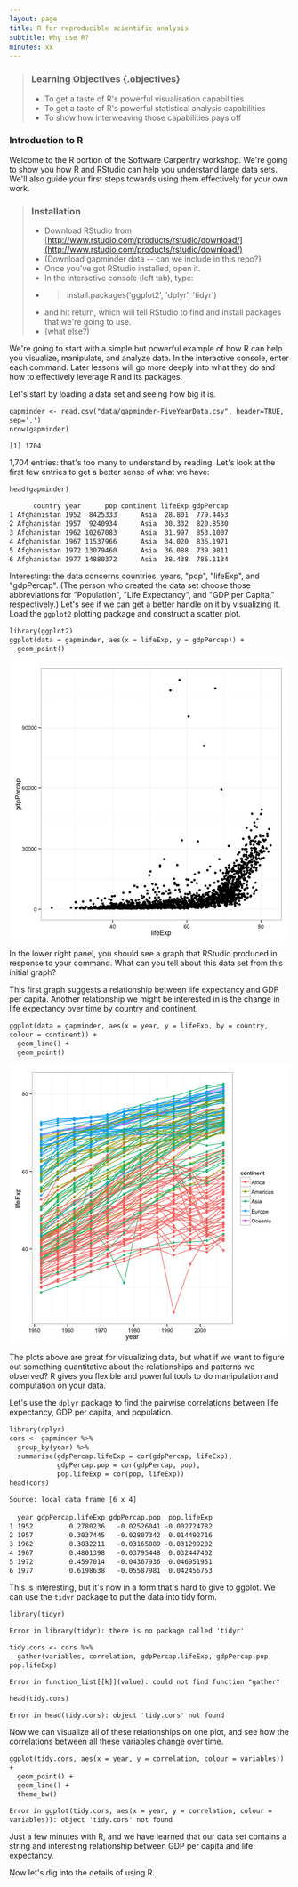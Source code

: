 ```yaml
---
layout: page
title: R for reproducible scientific analysis
subtitle: Why use R?
minutes: xx
---
```




> ### Learning Objectives {.objectives}
>
> * To get a taste of R's powerful visualisation capabilities
> * To get a taste of R's powerful statistical analysis capabilities
> * To show how interweaving those capabilities pays off
>

### Introduction to R

Welcome to the R portion of the Software Carpentry workshop. We're going to show you how R and RStudio can help you understand large data sets. We'll also guide your first steps towards using them effectively for your own work.

> ### Installation
> * Download RStudio from [http://www.rstudio.com/products/rstudio/download/](http://www.rstudio.com/products/rstudio/download/)
> * (Download gapminder data -- can we include in this repo?}
> * Once you've got RStudio installed, open it.
> * In the interactive console (left tab), type:
> * > install.packages('ggplot2', 'dplyr', 'tidyr')
> * and hit return, which will tell RStudio to find and install packages that we're going to use.
> * (what else?)

We're going to start with a simple but powerful example of how R can help you visualize, manipulate, and analyze data. In the interactive console, enter each command. Later lessons will go more deeply into what they do and how to effectively leverage R and its packages.

Let's start  by loading a data set and seeing how big it is.

~~~{.r}
gapminder <- read.csv("data/gapminder-FiveYearData.csv", header=TRUE, sep=',')
nrow(gapminder)
~~~



~~~{.output}
[1] 1704

~~~

1,704 entries: that's too many to understand by reading. Let's look at the first few entries to get a better sense of what we have:

~~~{.r}
head(gapminder)
~~~



~~~{.output}
      country year      pop continent lifeExp gdpPercap
1 Afghanistan 1952  8425333      Asia  28.801  779.4453
2 Afghanistan 1957  9240934      Asia  30.332  820.8530
3 Afghanistan 1962 10267083      Asia  31.997  853.1007
4 Afghanistan 1967 11537966      Asia  34.020  836.1971
5 Afghanistan 1972 13079460      Asia  36.088  739.9811
6 Afghanistan 1977 14880372      Asia  38.438  786.1134

~~~

Interesting: the data concerns countries, years, "pop", "lifeExp", and "gdpPercap". (The person who created the data set choose those abbreviations for "Population", "Life Expectancy", and "GDP per Capita," respectively.) Let's see if we can get a better handle on it by visualizing it. Load the `ggplot2` plotting package and construct a scatter plot.

~~~{.r}
library(ggplot2)
ggplot(data = gapminder, aes(x = lifeExp, y = gdpPercap)) +
  geom_point()
~~~

<img src="fig/lifeExp-gdpPercap-scatter-1.png" title="plot of chunk lifeExp-gdpPercap-scatter" alt="plot of chunk lifeExp-gdpPercap-scatter" style="display: block; margin: auto;" />

In the lower right panel, you should see a graph that RStudio produced in response to your command. What can you tell about this data set from this initial graph?

This first graph suggests a relationship between life expectancy and GDP per capita. Another relationship we might be interested in is the change in life expectancy over time by country and continent.

~~~{.r}
ggplot(data = gapminder, aes(x = year, y = lifeExp, by = country, colour = continent)) +
  geom_line() +
  geom_point()
~~~

<img src="fig/year-lifeExp-1.png" title="plot of chunk year-lifeExp" alt="plot of chunk year-lifeExp" style="display: block; margin: auto;" />

The plots above are great for visualizing data, but what if we want to figure out something quantitative about the relationships and patterns we observed? R gives you flexible and powerful tools to do manipulation and computation on your data.

Let's use the `dplyr` package to find the pairwise correlations between life expectancy, GDP per capita, and population.

~~~{.r}
library(dplyr)
cors <- gapminder %>%
  group_by(year) %>%
  summarise(gdpPercap.lifeExp = cor(gdpPercap, lifeExp),
            gdpPercap.pop = cor(gdpPercap, pop),
            pop.lifeExp = cor(pop, lifeExp))
head(cors)
~~~



~~~{.output}
Source: local data frame [6 x 4]

  year gdpPercap.lifeExp gdpPercap.pop  pop.lifeExp
1 1952         0.2780236   -0.02526041 -0.002724782
2 1957         0.3037445   -0.02807342  0.014492716
3 1962         0.3832211   -0.03165089 -0.031299202
4 1967         0.4801398   -0.03795448  0.032447402
5 1972         0.4597014   -0.04367936  0.046951951
6 1977         0.6198638   -0.05587981  0.042456753

~~~

This is interesting, but it's now in a form that's hard to give to ggplot. We can use the `tidyr` package to put the data into tidy form.

~~~{.r}
library(tidyr)
~~~



~~~{.output}
Error in library(tidyr): there is no package called 'tidyr'

~~~



~~~{.r}
tidy.cors <- cors %>%
  gather(variables, correlation, gdpPercap.lifeExp, gdpPercap.pop, pop.lifeExp)
~~~



~~~{.output}
Error in function_list[[k]](value): could not find function "gather"

~~~



~~~{.r}
head(tidy.cors)
~~~



~~~{.output}
Error in head(tidy.cors): object 'tidy.cors' not found

~~~

Now we can visualize all of these relationships on one plot, and see how the correlations between all these variables change over time.

~~~{.r}
ggplot(tidy.cors, aes(x = year, y = correlation, colour = variables)) +
  geom_point() +
  geom_line() +
  theme_bw()
~~~



~~~{.output}
Error in ggplot(tidy.cors, aes(x = year, y = correlation, colour = variables)): object 'tidy.cors' not found

~~~

Just a few minutes with R, and we have learned that our data set contains a string and interesting relationship between GDP per capita and life expectancy.

Now let's dig into the details of using R.
